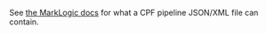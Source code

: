 See [the MarkLogic docs](http://docs.marklogic.com/REST/POST/manage/v2/databases/[id-or-name]/pipelines) for what a 
CPF pipeline JSON/XML file can contain.